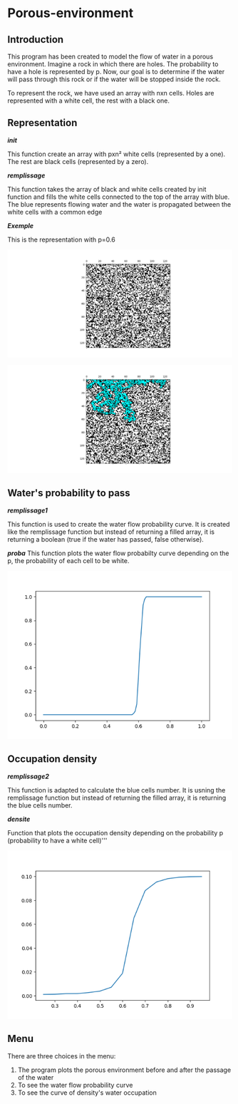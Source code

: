 # Porous-environment

## Introduction

This program has been created to model the flow of water in a porous environment. Imagine a rock in which there are holes. The probability to have a hole is represented by p. Now, our goal is to determine if the water will pass through this rock or if the water will be stopped inside the rock.

To represent the rock, we have used an array with nxn cells. Holes are represented with a white cell, the rest with a black one.

## Representation
***init***

This function create an array with pxn² white cells (represented by a one). The rest are black cells (represented by a zero).

***remplissage***

This function takes the array of black and white cells created by init function and fills the white cells connected to the top of the array with blue. The blue represents flowing water and the water is propagated between the white cells with a common edge

***Exemple***

This is the representation with p=0.6

<p align="center"><img src="Picture/p=0,6 before.png"></p align="center">
<p align="center"><img src="Picture/p=0,6 after.png"></p align="center">


##  Water's probability to pass

***remplissage1***

This function is used to create the water flow probability curve. It is created like the remplissage function but instead of returning a filled array, it is returning a boolean (true if the water has passed, false otherwise).

***proba***
This function plots the water flow probabilty curve depending on the p, the probability of each cell to be white.

<p align="center"><img src="Picture/probability_curve.png"></p align="center">


## Occupation density

***remplissage2*** 

This function is adapted to calculate the blue cells number. It is usning the remplissage function but instead of returning the filled array, it is returning the blue cells number.

***densite*** 

Function that plots the occupation density depending on the probability p (probability to have a white cell)'''

<p align="center"><img src="Picture/density.png"></p align="center">
 
## Menu

There are three choices in the menu:

 1. The program plots the porous environment before and after the passage of the water 
 2. To see the water flow probability curve
 3. To see the curve of density's water occupation

